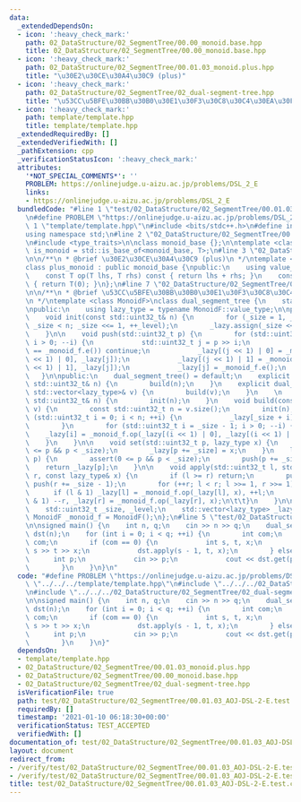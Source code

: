 ```yaml
---
data:
  _extendedDependsOn:
  - icon: ':heavy_check_mark:'
    path: 02_DataStructure/02_SegmentTree/00.00_monoid.base.hpp
    title: 02_DataStructure/02_SegmentTree/00.00_monoid.base.hpp
  - icon: ':heavy_check_mark:'
    path: 02_DataStructure/02_SegmentTree/00.01.03_monoid.plus.hpp
    title: "\u30E2\u30CE\u30A4\u30C9 (plus)"
  - icon: ':heavy_check_mark:'
    path: 02_DataStructure/02_SegmentTree/02_dual-segment-tree.hpp
    title: "\u53CC\u5BFE\u30BB\u30B0\u30E1\u30F3\u30C8\u30C4\u30EA\u30FC"
  - icon: ':heavy_check_mark:'
    path: template/template.hpp
    title: template/template.hpp
  _extendedRequiredBy: []
  _extendedVerifiedWith: []
  _pathExtension: cpp
  _verificationStatusIcon: ':heavy_check_mark:'
  attributes:
    '*NOT_SPECIAL_COMMENTS*': ''
    PROBLEM: https://onlinejudge.u-aizu.ac.jp/problems/DSL_2_E
    links:
    - https://onlinejudge.u-aizu.ac.jp/problems/DSL_2_E
  bundledCode: "#line 1 \"test/02_DataStructure/02_SegmentTree/00.01.03_AOJ-DSL-2-E.test.cpp\"\
    \n#define PROBLEM \"https://onlinejudge.u-aizu.ac.jp/problems/DSL_2_E\"\n#line\
    \ 1 \"template/template.hpp\"\n#include <bits/stdc++.h>\n#define int int64_t\n\
    using namespace std;\n#line 2 \"02_DataStructure/02_SegmentTree/00.00_monoid.base.hpp\"\
    \n#include <type_traits>\n\nclass monoid_base {};\n\ntemplate <class T>\nusing\
    \ is_monoid = std::is_base_of<monoid_base, T>;\n#line 3 \"02_DataStructure/02_SegmentTree/00.01.03_monoid.plus.hpp\"\
    \n\n/**\n * @brief \u30E2\u30CE\u30A4\u30C9 (plus)\n */\ntemplate <class T>\n\
    class plus_monoid : public monoid_base {\npublic:\n    using value_type = T;\n\
    \    const T op(T lhs, T rhs) const { return lhs + rhs; }\n    const T e() const\
    \ { return T(0); }\n};\n#line 7 \"02_DataStructure/02_SegmentTree/02_dual-segment-tree.hpp\"\
    \n\n/**\n * @brief \u53CC\u5BFE\u30BB\u30B0\u30E1\u30F3\u30C8\u30C4\u30EA\u30FC\
    \n */\ntemplate <class MonoidF>\nclass dual_segment_tree {\n    static_assert(is_monoid<MonoidF>::value);\n\
    \npublic:\n    using lazy_type = typename MonoidF::value_type;\n\nprotected:\n\
    \    void init(const std::uint32_t& n) {\n        for (_size = 1, _level = 0;\
    \ _size < n; _size <<= 1, ++_level);\n        _lazy.assign(_size << 1, _monoid_f.e());\n\
    \    }\n\n    void push(std::uint32_t p) {\n        for (std::uint32_t i = _level;\
    \ i > 0; --i) {\n            std::uint32_t j = p >> i;\n            if (_lazy[j]\
    \ == _monoid_f.e()) continue;\n            _lazy[(j << 1) | 0] = _monoid_f.op(_lazy[(j\
    \ << 1) | 0], _lazy[j]);\n            _lazy[(j << 1) | 1] = _monoid_f.op(_lazy[(j\
    \ << 1) | 1], _lazy[j]);\n            _lazy[j] = _monoid_f.e();\n        }\n \
    \   }\n\npublic:\n    dual_segment_tree() = default;\n    explicit dual_segment_tree(const\
    \ std::uint32_t& n) {\n        build(n);\n    }\n    explicit dual_segment_tree(const\
    \ std::vector<lazy_type>& v) {\n        build(v);\n    }\n    \n    void build(const\
    \ std::uint32_t& n) {\n        init(n);\n    }\n    void build(const std::vector<lazy_type>&\
    \ v) {\n        const std::uint32_t n = v.size();\n        init(n);\n        for\
    \ (std::uint32_t i = 0; i < n; ++i) {\n            _lazy[_size + i] = v[i];\n\
    \        }\n        for (std::uint32_t i = _size - 1; i > 0; --i) {\n        \
    \    _lazy[i] = _monoid_f.op(_lazy[(i << 1) | 0], _lazy[(i << 1) | 1]);\n    \
    \    }\n    }\n\n    void set(std::uint32_t p, lazy_type x) {\n        assert(0\
    \ <= p && p < _size);\n        _lazy[p += _size] = x;\n    }\n    lazy_type get(std::uint32_t\
    \ p) {\n        assert(0 <= p && p < _size);\n        push(p += _size);\n    \
    \    return _lazy[p];\n    }\n\n    void apply(std::uint32_t l, std::uint32_t\
    \ r, const lazy_type& x) {\n        if (l >= r) return;\n        push(l += _size);\
    \ push(r += _size - 1);\n        for (++r; l < r; l >>= 1, r >>= 1) {\n      \
    \      if (l & 1) _lazy[l] = _monoid_f.op(_lazy[l], x), ++l;\n            if (r\
    \ & 1) --r, _lazy[r] = _monoid_f.op(_lazy[r], x);\n\t\t}\n    }\n\nprotected:\n\
    \    std::uint32_t _size, _level;\n    std::vector<lazy_type> _lazy;\n    const\
    \ MonoidF _monoid_f = MonoidF();\n};\n#line 5 \"test/02_DataStructure/02_SegmentTree/00.01.03_AOJ-DSL-2-E.test.cpp\"\
    \n\nsigned main() {\n    int n, q;\n    cin >> n >> q;\n    dual_segment_tree<plus_monoid<int>>\
    \ dst(n);\n    for (int i = 0; i < q; ++i) {\n        int com;\n        cin >>\
    \ com;\n        if (com == 0) {\n            int s, t, x;\n            cin >>\
    \ s >> t >> x;\n            dst.apply(s - 1, t, x);\n        } else {\n      \
    \      int p;\n            cin >> p;\n            cout << dst.get(p - 1) << endl;\n\
    \        }\n    }\n}\n"
  code: "#define PROBLEM \"https://onlinejudge.u-aizu.ac.jp/problems/DSL_2_E\"\n#include\
    \ \"../../../template/template.hpp\"\n#include \"../../../02_DataStructure/02_SegmentTree/00.01.03_monoid.plus.hpp\"\
    \n#include \"../../../02_DataStructure/02_SegmentTree/02_dual-segment-tree.hpp\"\
    \n\nsigned main() {\n    int n, q;\n    cin >> n >> q;\n    dual_segment_tree<plus_monoid<int>>\
    \ dst(n);\n    for (int i = 0; i < q; ++i) {\n        int com;\n        cin >>\
    \ com;\n        if (com == 0) {\n            int s, t, x;\n            cin >>\
    \ s >> t >> x;\n            dst.apply(s - 1, t, x);\n        } else {\n      \
    \      int p;\n            cin >> p;\n            cout << dst.get(p - 1) << endl;\n\
    \        }\n    }\n}"
  dependsOn:
  - template/template.hpp
  - 02_DataStructure/02_SegmentTree/00.01.03_monoid.plus.hpp
  - 02_DataStructure/02_SegmentTree/00.00_monoid.base.hpp
  - 02_DataStructure/02_SegmentTree/02_dual-segment-tree.hpp
  isVerificationFile: true
  path: test/02_DataStructure/02_SegmentTree/00.01.03_AOJ-DSL-2-E.test.cpp
  requiredBy: []
  timestamp: '2021-01-10 06:18:30+00:00'
  verificationStatus: TEST_ACCEPTED
  verifiedWith: []
documentation_of: test/02_DataStructure/02_SegmentTree/00.01.03_AOJ-DSL-2-E.test.cpp
layout: document
redirect_from:
- /verify/test/02_DataStructure/02_SegmentTree/00.01.03_AOJ-DSL-2-E.test.cpp
- /verify/test/02_DataStructure/02_SegmentTree/00.01.03_AOJ-DSL-2-E.test.cpp.html
title: test/02_DataStructure/02_SegmentTree/00.01.03_AOJ-DSL-2-E.test.cpp
---
```

